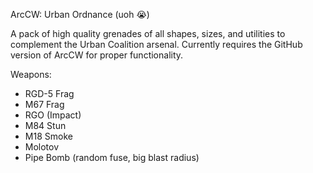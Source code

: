 ArcCW: Urban Ordnance (uoh :sob:)

A pack of high quality grenades of all shapes, sizes, and utilities to complement the Urban Coalition arsenal.
Currently requires the GitHub version of ArcCW for proper functionality.

Weapons:
* RGD-5 Frag
* M67 Frag
* RGO (Impact)
* M84 Stun
* M18 Smoke
* Molotov
* Pipe Bomb (random fuse, big blast radius)